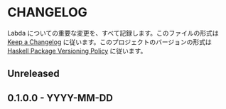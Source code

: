 # CHANGELOG

Labda についての重要な変更を、すべて記録します。このファイルの形式は [Keep a Changelog](https://keepachangelog.com/en/1.0.0/) に従います。このプロジェクトのバージョンの形式は [Haskell Package Versioning Policy](https://pvp.haskell.org/) に従います。

## Unreleased

## 0.1.0.0 - YYYY-MM-DD
